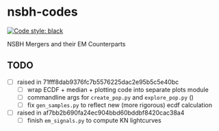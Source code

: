 # nsbh-codes
[![Code style: black](https://img.shields.io/badge/code%20style-black-000000.svg)](https://github.com/psf/black)

NSBH Mergers and their EM Counterparts


## TODO

- [ ] raised in 71fff8dab9376fc7b5576225dac2e95b5c5e40bc
	- [ ] wrap ECDF + median + plotting code into separate plots module
	- [ ] commandline args for `create_pop.py` and `explore_pop.py` ()
	- [ ] fix `gen_samples.py` to reflect new (more rigorous) ecdf calculation
- [ ] raised in af7bb2b690fa24ec904bbd60bddbf8420cac38a4
	- [ ] finish `em_signals.py` to compute KN lightcurves
